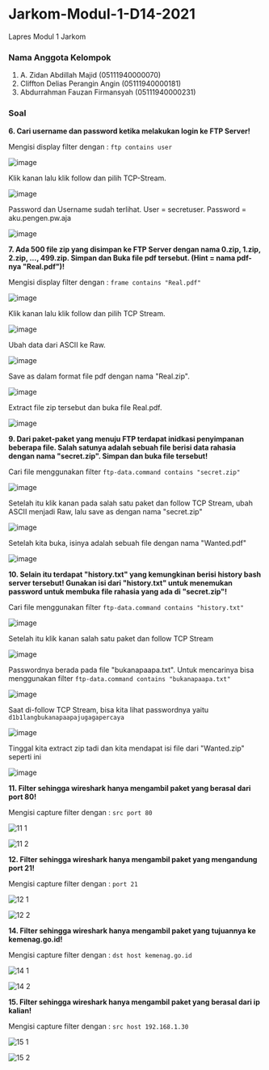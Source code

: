 # Jarkom-Modul-1-D14-2021
Lapres Modul 1 Jarkom

### Nama Anggota Kelompok
1. A. Zidan Abdillah Majid (05111940000070)
2. Cliffton Delias Perangin Angin (05111940000181)
3. Abdurrahman Fauzan Firmansyah (05111940000231)

### Soal

**6. Cari username dan password ketika melakukan login ke FTP Server!**

Mengisi display filter dengan : ```ftp contains user```

![image](https://user-images.githubusercontent.com/55623766/134754850-ff8cf795-c8ae-4d26-9ac8-1a9973f3a4f4.png)

Klik kanan lalu klik follow dan pilih TCP-Stream.

![image](https://user-images.githubusercontent.com/55623766/134754871-91cd0f2a-7a56-4d87-a5fb-f1c1ff05ca42.png)

Password dan Username sudah terlihat. User = secretuser. Password = aku.pengen.pw.aja

![image](https://user-images.githubusercontent.com/55623766/134754875-8d5e7528-eff6-477f-9d37-f0237534dc5d.png)

**7. Ada 500 file zip yang disimpan ke FTP Server dengan nama 0.zip, 1.zip, 2.zip, ..., 499.zip. Simpan dan Buka file pdf tersebut. (Hint = nama pdf-nya "Real.pdf")!**

Mengisi display filter dengan : ```frame contains "Real.pdf"```

![image](https://user-images.githubusercontent.com/55623766/134754975-abda5fdc-9493-408e-acb0-67a7b01f315d.png)

Klik kanan lalu klik follow dan pilih TCP Stream.

![image](https://user-images.githubusercontent.com/55623766/134755003-0411e4f6-7839-4be7-b9d1-f0c46260beeb.png)

Ubah data dari ASCII ke Raw. 

![image](https://user-images.githubusercontent.com/55623766/134755051-71b394b2-40fd-40f0-805d-7d6832cc90b4.png)

Save as dalam format file pdf dengan nama "Real.zip".

![image](https://user-images.githubusercontent.com/55623766/134755072-43d3985c-6473-4a4c-8267-691fcf608e12.png)

Extract file zip tersebut dan buka file Real.pdf.

![image](https://user-images.githubusercontent.com/55623766/134755118-26dfa764-92bf-4d76-9505-aa07f9d03d71.png)

**9. Dari paket-paket yang menuju FTP terdapat inidkasi penyimpanan beberapa file. Salah satunya adalah sebuah file berisi data rahasia dengan nama "secret.zip". Simpan dan buka file tersebut!**

Cari file menggunakan filter ```ftp-data.command contains "secret.zip"```

![image](https://user-images.githubusercontent.com/55623766/134755214-e2792d2e-ad2d-4f59-88af-e33df64f054a.png)

Setelah itu klik kanan pada salah satu paket dan follow TCP Stream, ubah ASCII menjadi Raw, lalu save as dengan nama "secret.zip"

![image](https://user-images.githubusercontent.com/55623766/134755266-6196332c-e133-442c-808b-f13cd4b5d34d.png)

Setelah kita buka, isinya adalah sebuah file dengan nama "Wanted.pdf"

![image](https://user-images.githubusercontent.com/55623766/134755283-44dda1b7-640f-4dc1-8a57-c109526c02ce.png)

**10. Selain itu terdapat "history.txt" yang kemungkinan berisi history bash server tersebut! Gunakan isi dari "history.txt" untuk menemukan password untuk membuka file rahasia yang ada di "secret.zip"!**

Cari file menggunakan filter ```ftp-data.command contains "history.txt"```

![image](https://user-images.githubusercontent.com/55623766/134755376-2e77fa54-25da-44a0-97f4-848ebb933ccf.png)

Setelah itu klik kanan salah satu paket dan follow TCP Stream

![image](https://user-images.githubusercontent.com/55623766/134755398-e2da936a-b359-403e-871e-2314f7403c32.png)

Passwordnya berada pada file "bukanapaapa.txt". Untuk mencarinya bisa menggunakan filter ```ftp-data.command contains "bukanapaapa.txt"```

![image](https://user-images.githubusercontent.com/55623766/134755429-8f732c95-fe54-4c07-822f-42eceb1c005a.png)

Saat di-follow TCP Stream, bisa kita lihat passwordnya yaitu ```d1b1langbukanapaapajugagapercaya```

![image](https://user-images.githubusercontent.com/55623766/134755444-df741347-88bf-4307-80ef-96732b90e6c6.png)

Tinggal kita extract zip tadi dan kita mendapat isi file dari "Wanted.zip" seperti ini

![image](https://user-images.githubusercontent.com/55623766/134755471-143fef3c-22db-4d2b-86e8-5e93fc0c6900.png)

**11. Filter sehingga wireshark hanya mengambil paket yang berasal dari port 80!**

Mengisi capture filter dengan : ```src port 80```

![11 1](https://user-images.githubusercontent.com/90588333/134758943-a4a2f549-ccf0-49fb-bdef-a7eb12178eb3.png)

![11 2](https://user-images.githubusercontent.com/90588333/134758978-3f71fa1e-a4b7-44a5-b6f2-8a01c71e90b2.png)

**12. Filter sehingga wireshark hanya mengambil paket yang mengandung port 21!**

Mengisi capture filter dengan : ```port 21```

![12 1](https://user-images.githubusercontent.com/90588333/134759005-7cf00022-6454-48ee-bf9e-e8f916140d1f.png)

![12 2](https://user-images.githubusercontent.com/90588333/134759006-1f193785-d1c9-4cb6-8089-18465551609e.png)

**14. Filter sehingga wireshark hanya mengambil paket yang tujuannya ke kemenag.go.id!**

Mengisi capture filter dengan : ```dst host kemenag.go.id```

![14 1](https://user-images.githubusercontent.com/90588333/134759031-64223d76-e706-40b2-b3c0-774efcabb911.png)

![14 2](https://user-images.githubusercontent.com/90588333/134759033-d9b8e163-cb1f-40e3-845a-74aa1c1b2022.png)

**15. Filter sehingga wireshark hanya mengambil paket yang berasal dari ip kalian!**

Mengisi capture filter dengan : ```src host 192.168.1.30```

![15 1](https://user-images.githubusercontent.com/90588333/134759050-696f35dd-67d3-43d2-9e9a-87fc04cbcd38.png)

![15 2](https://user-images.githubusercontent.com/90588333/134759052-c0a2d327-026c-445b-8567-6b46efdecc24.png)
